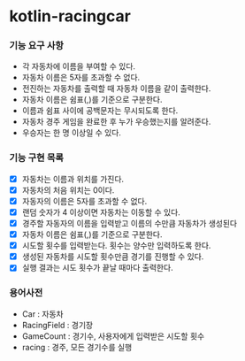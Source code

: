 # kotlin-racingcar

### 기능 요구 사항

- 각 자동차에 이름을 부여할 수 있다. 
- 자동차 이름은 5자를 초과할 수 없다.
- 전진하는 자동차를 출력할 때 자동차 이름을 같이 출력한다.
- 자동차 이름은 쉼표(,)를 기준으로 구분한다.
- 이름과 쉼표 사이에 공백문자는 무시되도록 한다.
- 자동차 경주 게임을 완료한 후 누가 우승했는지를 알려준다. 
- 우승자는 한 명 이상일 수 있다.

### 기능 구현 목록
- [x] 자동차는 이름과 위치를 가진다.
- [x] 자동차의 처음 위치는 0이다.
- [x] 자동자의 이름은 5자를 초과할 수 없다.
- [x] 랜덤 숫자가 4 이상이면 자동차는 이동할 수 있다. 
- [x] 경주할 자동자의 이름을 입력받고 이름의 수만큼 자동차가 생성된다
- [x] 자동차 이름은 쉼표(,)를 기준으로 구분한다.
- [x] 시도할 횟수를 입력받는다. 횟수는 양수만 입력하도록 한다.
- [x] 생성된 자동차를 시도할 횟수만큼 경기를 진행할 수 있다.
- [x] 실행 결과는 시도 횟수가 끝날 때마다 출력한다.

### 용어사전
- Car : 자동차
- RacingField : 경기장
- GameCount : 경기수, 사용자에게 입력받은 시도할 횟수
- racing : 경주, 모든 경기수를 실행